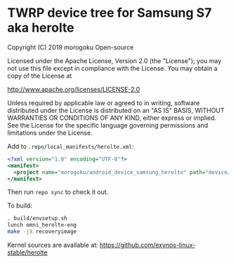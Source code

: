 # TWRP device tree for Samsung S7 aka herolte

 Copyright (C) 2019 morogoku Open-source

 Licensed under the Apache License, Version 2.0 (the "License");
 you may not use this file except in compliance with the License.
 You may obtain a copy of the License at

 http://www.apache.org/licenses/LICENSE-2.0

 Unless required by applicable law or agreed to in writing, software
 distributed under the License is distributed on an "AS IS" BASIS,
 WITHOUT WARRANTIES OR CONDITIONS OF ANY KIND, either express or implied.
 See the License for the specific language governing permissions and
 limitations under the License.


Add to `.repo/local_manifests/herolte.xml`:

```xml
<?xml version="1.0" encoding="UTF-8"?>
<manifest>
  <project name="morogoku/android_device_samsung_herolte" path="device/samsung/herolte" remote="github" revision="android-9.0" />
</manifest>
```

Then run `repo sync` to check it out.

To build:

```sh
. build/envsetup.sh
lunch omni_herolte-eng
make -j8 recoveryimage
```

Kernel sources are available at: https://github.com/exynos-linux-stable/herolte
